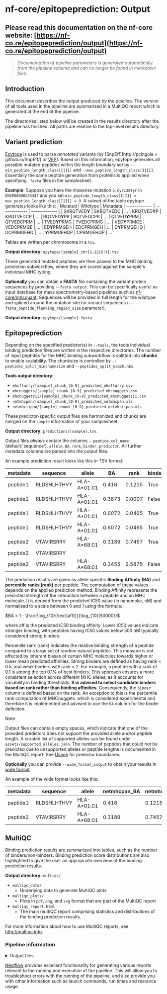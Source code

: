 # nf-core/epitopeprediction: Output

## Please read this documentation on the nf-core website: [https://nf-co.re/epitopeprediction/output](https://nf-co.re/epitopeprediction/output)

> _Documentation of pipeline parameters is generated automatically from the pipeline schema and can no longer be found in markdown files._

## Introduction

This document describes the output produced by the pipeline. The version of all tools used in the pipeline are summarized in a MultiQC report which is generated at the end of the pipeline.

The directories listed below will be created in the results directory after the pipeline has finished. All paths are relative to the top-level results directory.

## Variant prediction

[Epytope](https://github.com/KohlbacherLab/epytope) is used to parse _annotated_ variants (by [SnpEff](http://pcingola.> github.io/SnpEff/) or [VEP](https://www.ensembl.org/info/docs/tools/vep/index.html)). Based on this information, epytope generates all possible mutated peptides within the length boundary set by `--min_peptide_length_class[I|II]` and `--max_peptide_length_class[I|II]`. Essentially the same peptide generation from proteins is applied when specifying `.fasta` files in the samplesheet.

**Example**: Suppose you have the missense mutation `p.Cys138Tyr` in `ENSP00000235347` and you set `min_peptide_length_class[I|II] = max_peptide_length_class[I|II] = 9`. A subset of the table epytope generates looks like this:
| Mutated | Wildtype | Metadata
| ------------- | ------------- | ------------- |
| SKRQTVED**Y** | SKRQTVEDC | ...
| KRQTVED**Y**P | KRQTVEDCP | ...
| RQTVED**Y**PR | RQTVEDCPR | ...
| QTVED**Y**PRM | QTVEDCPRM | ...
| TVED**Y**PRMG | TVEDCPRMG | ...
| VED**Y**PRMGE | VEDCPRMGE | ...
| ED**Y**PRMGEH | EDCPRMGEH | ...
| D**Y**PRMGEHQ | DCPRMGEHQ | ...
| **Y**PRMGEHQP | CPRMGEHQP | ...

Tables are written per chromosome in a `tsv`.

**Output directory:** `epytope/[sample]_chr[1-22|X|Y].tsv`

These generated mutated peptides are then passed to the MHC binding prediction subworkflow, where they are scored against the sample's individual MHC typing.

**Optionally** you can obtain a **FASTA** file containing the variant protein sequences by providing `--fasta_output`. This can be specifically useful as input database for mass spectrometry-based pipelines such as [nf-core/mhcquant](https://github.com/nf-core/mhcquant). Sequences will be provided in full length for the wildtype and spliced around the mutation site for variant sequences (`--fasta_peptide_flanking_region_size` parameter).

**Output directory:** `epytope/[sample].fasta`

## Epitopeprediction

Depending on the specified predictor(s) in `--tools`, the tools individual binding prediction files are written in the respective directories. The number of input peptides for the MHC binding subworkflow is splitted into **chunks** to enable scalability.
The chunksize is controlled by `--peptides_split_minchunksize` and `--peptides_split_maxchunks`.

**Tools output directory:**

- `mhcflurry/[sample]_chunk_[0-9]_predicted_mhcflurry.csv`
- `mhcnuggets/[sample]_chunk_[0-9]_predicted_mhcnuggets.csv`
- `mhcnuggetsii/[sample]_chunk_[0-9]_predicted_mhcnuggetsii.csv`
- `netmhcpan/[sample]_chunk_[0-9]_predicted_netmhcpan.xls`
- `netmhciipan/[sample]_chunk_[0-9]_predicted_netmhciipan.xls`

These predictor-specific output files are harmonized and chunks are merged on the `sample` information of your samplesheet.

**Output directory:** `predictions/[sample].tsv`.

Output files _always_ contain the columns `--peptide_col_name` (default:'sequence'), `allele`, `BA`, `rank`, `binder`, `predictor`. All further metadata columns are parsed into the output files.

An example prediction result looks like this in TSV format:

| metadata | sequence    | allele       | BA     | rank   | binder | predictor  |
| -------- | ----------- | ------------ | ------ | ------ | ------ | ---------- |
| peptide1 | RLDSHLHTHVY | HLA-A\*01:01 | 0.416  | 0.1215 | True   | netmhcpan  |
| peptide1 | RLDSHLHTHVY | HLA-A\*01:01 | 0.3873 | 0.0007 | False  | mhcnuggets |
| peptide1 | RLDSHLHTHVY | HLA-A\*01:01 | 0.6072 | 0.0465 | True   | mhcflurry  |
| peptide1 | RLDSHLHTHVY | HLA-A\*01:01 | 0.6072 | 0.0465 | True   | mhcflurry  |
| peptide2 | VTAVIRSRRY  | HLA-A\*68:01 | 0.3189 | 0.7457 | True   | netmhcpan  |
| peptide2 | VTAVIRSRRY  |              |        |        |        |            |
| peptide2 | VTAVIRSRRY  | HLA-A\*68:01 | 0.3455 | 2.5875 | False  | mhcflurry  |

The prediction results are given as allele-specific **Binding Affinity (BA)** and **percentile ranks (rank)** per peptide. The computation of these values depends on the applied prediction method.
Binding Affinity represents the predicted strength of the interaction between a peptide and an MHC molecule. It is derived from the predicted IC50 value (in nanomolar, nM) and normalized to a scale between 0 and 1 using the formula:

$BA = 1 - \frac{\log_{10}(\text{aff})}{\log_{10}(50000)}$

where aff is the predicted IC50 binding affinity. Lower IC50 values indicate stronger binding, with peptides having IC50 values below 500 nM typically considered strong binders.

Percentile rank (rank) indicates the relative binding strength of a peptide compared to a large set of random natural peptides. This measure is not affected by inherent biases of certain MHC molecules towards higher or lower mean predicted affinities. Strong binders are defined as having rank < 0.5, and weak binders with rank < 2. For example, a peptide with a rank of 0.1 is among the top 0.1% of best binders. This approach ensures a more consistent selection across different MHC alleles, as it accounts for variability in binding thresholds. **It is advised to select candidate binders based on rank rather than binding affinities**. Consequently, the `binder` column is defined based on the rank. An exception to this is the percentile rank computation of MHCnuggets, which is considered experimental and therefore it is implemented and advised to use the `BA` column for the binder definition.

> [!NOTE]
> Output files can contain empty spaces, which indicate that one of the provided predictors does not support the provided allele and/or peptide length. A curated list of supported alleles can be found under `assets/supported_alleles.json`. The number of peptides that could not be predicted due to unsupported alleles or peptide lengths is documented in the MultiQC report. See [Usage](./usage.md) for predictor boundaries.

**Optionally** you can provide `--wide_format_output` to obtain your results in [wide format](https://data.europa.eu/apps/data-visualisation-guide/wide-versus-long-data).

An example of the wide format looks like this:

| metadata | sequence    | allele       | netmhcpan_BA | netmhcpan_rank | netmhcpan_binder | mhcnuggets_BA | mhcnuggets_rank | mhcnuggets_binder | mhcflurry_BA | mhcflurry_rank | mhcflurry_binder |
| -------- | ----------- | ------------ | ------------ | -------------- | ---------------- | ------------- | --------------- | ----------------- | ------------ | -------------- | ---------------- |
| peptide1 | RLDSHLHTHVY | HLA-A\*01:01 | 0.416        | 0.1215         | True             | 0.3873        | 0.0007          | False             | 0.6072       | 0.0465         | True             |
| peptide2 | VTAVIRSRRY  | HLA-A\*68:01 | 0.3189       | 0.7457         | True             |               |                 |                   | 0.3455       | 2.5875         | False            |

## MultiQC

Binding prediction results are summarized into tables, such as the number of binders/non-binders. Binding prediction score distributions are also highlighted to give the user an appropriate overview of the binding prediction results.

**Output directory:** `multiqc/`

- `multiqc_data/`
  - Underlying data to generate MultiQC plots
- `multiqc_plots/`
  - Plots in `pdf`, `png`, and `svg` format that are part of the MultiQC report
- `multiqc_report.html`
  - The main multiQC report comprising statistics and distributions of the binding prediction results.

For more information about how to use MultiQC reports, see <http://multiqc.info>.

### Pipeline information

<details markdown="1">
<summary>Output files</summary>

- `pipeline_info/`
  - Reports generated by Nextflow: `execution_report.html`, `execution_timeline.html`, `execution_trace.txt` and `pipeline_dag.html`.
  - Reports generated by the pipeline: `software_versions.yml`.
  - Reformatted samplesheet files used as input to the pipeline: `samplesheet.valid.csv`.
  - Parameters used by the pipeline run: `params.json`.

</details>

[Nextflow](https://www.nextflow.io/docs/latest/tracing.html) provides excellent functionality for generating various reports relevant to the running and execution of the pipeline. This will allow you to troubleshoot errors with the running of the pipeline, and also provide you with other information such as launch commands, run times and resource usage.
